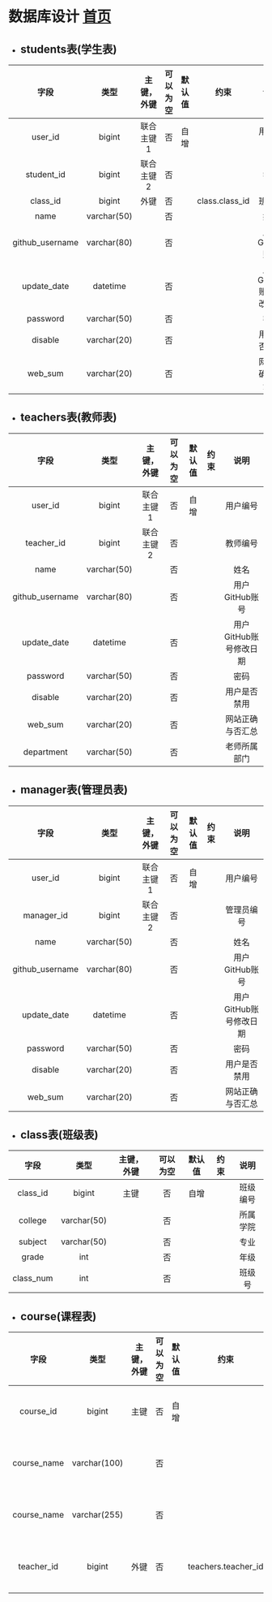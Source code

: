 # 数据库设计 [首页](../README.md)
* ## students表(学生表)

|      字段       |    类型     | 主键，外键 | 可以为空 | 默认值 |      约束      |          说明          |
| :-------------: | :---------: | :--------: | :------: | :----: | :------------: | :--------------------: |
|     user_id     |   bigint    | 联合主键1  |    否    |  自增  |                |        用户编号        |
|   student_id    |   bigint    | 联合主键2  |    否    |        |                |          学号          |
|    class_id     |   bigint    |    外键    |    否    |        | class.class_id |         班级号         |
|      name       | varchar(50) |            |    否    |        |                |          姓名          |
| github_username | varchar(80) |            |    否    |        |                |     用户GitHub账号     |
|   update_date   |  datetime   |            |    否    |        |                | 用户GitHub账号修改日期 |
|    password     | varchar(50) |            |    否    |        |                |          密码          |
|     disable     | varchar(20) |            |    否    |        |                |      用户是否禁用      |
|     web_sum     | varchar(20) |            |    否    |        |                |    网站正确与否汇总    |
* ## teachers表(教师表)

|      字段       |    类型     | 主键，外键 | 可以为空 | 默认值 | 约束 |          说明          |
| :-------------: | :---------: | :--------: | :------: | :----: | :--: | :--------------------: |
|     user_id     |   bigint    | 联合主键1  |    否    |  自增  |      |        用户编号        |
|   teacher_id    |   bigint    | 联合主键2  |    否    |        |      |        教师编号        |
|      name       | varchar(50) |            |    否    |        |      |          姓名          |
| github_username | varchar(80) |            |    否    |        |      |     用户GitHub账号     |
|   update_date   |  datetime   |            |    否    |        |      | 用户GitHub账号修改日期 |
|    password     | varchar(50) |            |    否    |        |      |          密码          |
|     disable     | varchar(20) |            |    否    |        |      |      用户是否禁用      |
|     web_sum     | varchar(20) |            |    否    |        |      |    网站正确与否汇总    |
|   department    | varchar(50) |            |    否    |        |      |      老师所属部门      |

* ## manager表(管理员表)

|      字段       |    类型     | 主键，外键 | 可以为空 | 默认值 | 约束 |          说明          |
| :-------------: | :---------: | :--------: | :------: | :----: | :--: | :--------------------: |
|     user_id     |   bigint    | 联合主键1  |    否    |  自增  |      |        用户编号        |
|   manager_id    |   bigint    | 联合主键2  |    否    |        |      |       管理员编号       |
|      name       | varchar(50) |            |    否    |        |      |          姓名          |
| github_username | varchar(80) |            |    否    |        |      |     用户GitHub账号     |
|   update_date   |  datetime   |            |    否    |        |      | 用户GitHub账号修改日期 |
|    password     | varchar(50) |            |    否    |        |      |          密码          |
|     disable     | varchar(20) |            |    否    |        |      |      用户是否禁用      |
|     web_sum     | varchar(20) |            |    否    |        |      |    网站正确与否汇总    |

* ## class表(班级表)

|   字段    |    类型     | 主键，外键 | 可以为空 | 默认值 | 约束 |   说明   |
| :-------: | :---------: | :--------: | :------: | :----: | :--: | :------: |
| class_id  |   bigint    |    主键    |    否    |  自增  |      | 班级编号 |
|  college  | varchar(50) |            |    否    |        |      | 所属学院 |
|  subject  | varchar(50) |            |    否    |        |      |   专业   |
|   grade   |     int     |            |    否    |        |      |   年级   |
| class_num |     int     |            |    否    |        |      |  班级号  |

* ## course(课程表)

|    字段     |     类型     | 主键，外键 | 可以为空 | 默认值 |        约束         |   说明   |
| :---------: | :----------: | :--------: | :------: | :----: | :-----------------: | :------: |
|  course_id  |    bigint    |    主键    |    否    |  自增  |                     | 课程编号 |
| course_name | varchar(100) |            |    否    |        |                     | 课程名称 |
| course_name | varchar(255) |            |    否    |        |                     | 课程描述 |
| teacher_id  |    bigint    |    外键    |    否    |        | teachers.teacher_id | 教师编号 |
